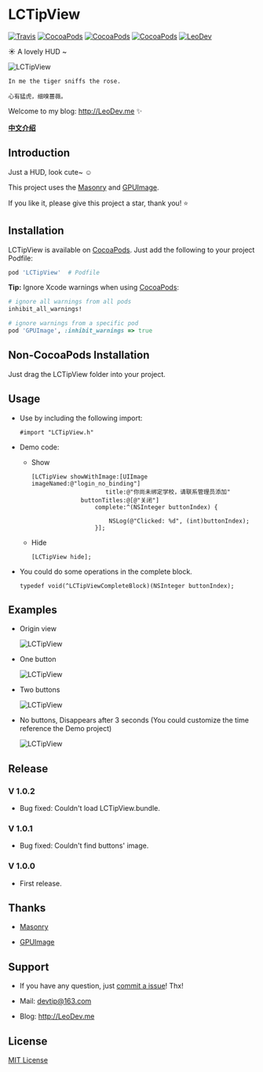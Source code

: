 # LCTipView

[![Travis](https://img.shields.io/travis/iTofu/LCTipView.svg?style=flat)](https://travis-ci.org/iTofu/LCTipView)
[![CocoaPods](https://img.shields.io/cocoapods/v/LCTipView.svg)](http://cocoadocs.org/docsets/LCTipView)
[![CocoaPods](https://img.shields.io/cocoapods/l/LCTipView.svg)](https://raw.githubusercontent.com/iTofu/LCTipView/master/LICENSE)
[![CocoaPods](https://img.shields.io/cocoapods/p/LCTipView.svg)](http://cocoadocs.org/docsets/LCTipView)
[![LeoDev](https://img.shields.io/badge/blog-LeoDev.me-brightgreen.svg)](http://leodev.me)

☀️ A lovely HUD ~

![LCTipView](https://raw.githubusercontent.com/iTofu/LCTipView/master/LCTipViewDemo.gif)

````
In me the tiger sniffs the rose.

心有猛虎，细嗅蔷薇。
````

Welcome to my blog: <http://LeoDev.me> ✨

[**中文介绍**](https://github.com/iTofu/LCTipView/blob/master/README-zh_CN.md)



## Introduction

Just a HUD, look cute~ ☺️

This project uses the [Masonry](https://github.com/SnapKit/Masonry) and [GPUImage](https://github.com/BradLarson/GPUImage).

If you like it, please give this project a star, thank you! ⭐️



## Installation

LCTipView is available on [CocoaPods](https://cocoapods.org/). Just add the following to your project Podfile:

````ruby
pod 'LCTipView'  # Podfile
````

**Tip:** Ignore Xcode warnings when using [CocoaPods](https://cocoapods.org/):

````ruby
# ignore all warnings from all pods
inhibit_all_warnings!

# ignore warnings from a specific pod
pod 'GPUImage', :inhibit_warnings => true
````



## Non-CocoaPods Installation

Just drag the LCTipView folder into your project.



## Usage

* Use by including the following import:

  ````objc
  #import "LCTipView.h"
  ````

* Demo code:

  * Show

    ````objc
    [LCTipView showWithImage:[UIImage imageNamed:@"login_no_binding"]
                         title:@"你尚未绑定学校，请联系管理员添加"
                  buttonTitles:@[@"关闭"]
                      complete:^(NSInteger buttonIndex) {

                          NSLog(@"Clicked: %d", (int)buttonIndex);
                      }];
    ````

  * Hide

    ````objc
    [LCTipView hide];
    ````

* You could do some operations in the complete block.

  ````objc
  typedef void(^LCTipViewCompleteBlock)(NSInteger buttonIndex);
  ````


## Examples

* Origin view

  ![LCTipView](https://raw.githubusercontent.com/iTofu/LCTipView/master/LCTipViewDemo01.png)

* One button

  ![LCTipView](https://raw.githubusercontent.com/iTofu/LCTipView/master/LCTipViewDemo02.png)

* Two buttons

  ![LCTipView](https://raw.githubusercontent.com/iTofu/LCTipView/master/LCTipViewDemo03.png)

* No buttons, Disappears after 3 seconds (You could customize the time reference the Demo project)

  ![LCTipView](https://raw.githubusercontent.com/iTofu/LCTipView/master/LCTipViewDemo04.png)


## Release

### V 1.0.2

* Bug fixed: Couldn't load LCTipView.bundle.

### V 1.0.1

* Bug fixed: Couldn't find buttons' image.

### V 1.0.0

* First release.



## Thanks

* [Masonry](https://github.com/SnapKit/Masonry)

* [GPUImage](https://github.com/BradLarson/GPUImage)



## Support

* If you have any question, just [commit a issue](https://github.com/iTofu/LCTipView/issues/new)! Thx!

* Mail: devtip@163.com

* Blog: http://LeoDev.me



## License

[MIT License](http://opensource.org/licenses/MIT)
